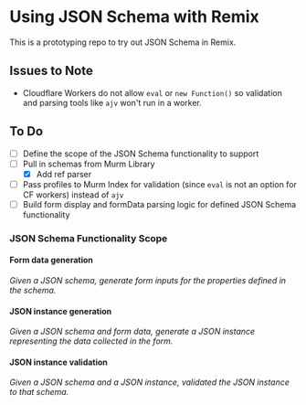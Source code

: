 # Using JSON Schema with Remix

This is a prototyping repo to try out JSON Schema in Remix.

## Issues to Note

- Cloudflare Workers do not allow `eval` or `new Function()` so validation and parsing tools like `ajv` won't run in a worker. 

## To Do

- [ ] Define the scope of the JSON Schema functionality to support
- [ ] Pull in schemas from Murm Library
  - [x] Add ref parser
- [ ] Pass profiles to Murm Index for validation (since `eval` is not an option for CF workers) instead of `ajv`
- [ ] Build form display and formData parsing logic for defined JSON Schema functionality

### JSON Schema Functionality Scope

#### Form data generation

_Given a JSON schema, generate form inputs for the properties defined in the schema._

#### JSON instance generation

_Given a JSON schema and form data, generate a JSON instance representing the data collected in the form._

#### JSON instance validation

_Given a JSON schema and a JSON instance, validated the JSON instance to that schema._
